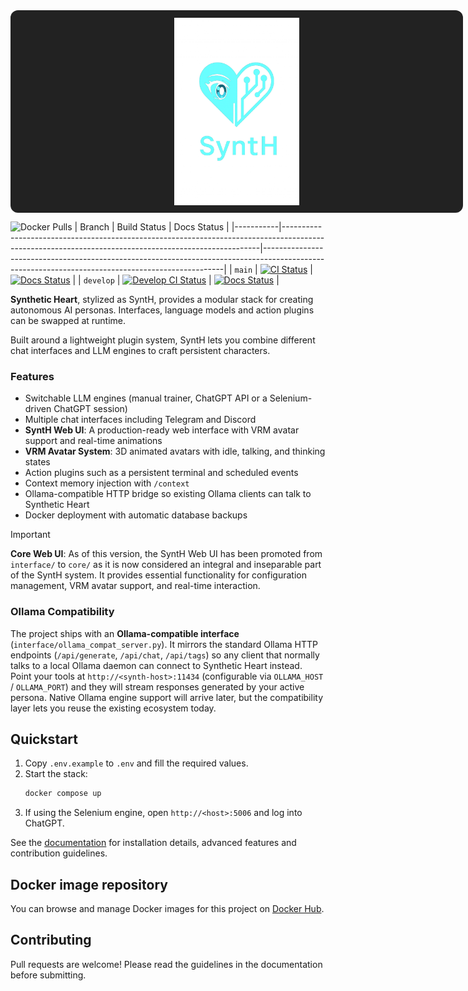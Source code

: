 <div align="center">
   <div style="background: #222; border-radius: 12px; padding: 12px; width: 700px; height: 300px; display: flex; align-items: center; justify-content: center; margin: 0 auto;">
      <img src="docs/res/synth_logo.png" alt="Synthetic Heart Logo" style="max-width: 100%; max-height: 100%; object-fit: contain;" />
   </div>
</div>

![Docker Pulls](https://img.shields.io/docker/pulls/xargonwan/synthetic_heart)
| Branch    | Build Status                                                                                                                                         | Docs Status                                                                                                                                      |
|-----------|------------------------------------------------------------------------------------------------------------------------------------------------------|--------------------------------------------------------------------------------------------------------------------------------------------------|
| `main`    | [![CI Status](https://img.shields.io/github/actions/workflow/status/XargonWan/Synthetic_Heart/build-release.yml)](https://github.com/XargonWan/Synthetic_Heart/actions)      | [![Docs Status](https://readthedocs.org/projects/synth-freedom-project/badge/?version=latest)](https://synth-freedom-project.readthedocs.io/en/latest/?badge=latest) |
| `develop` | [![Develop CI Status](https://img.shields.io/github/actions/workflow/status/XargonWan/Synthetic_Heart/build-release.yml?branch=develop)](https://github.com/XargonWan/Synthetic_Heart/actions) | [![Docs Status](https://readthedocs.org/projects/synth-freedom-project/badge/?version=latest)](https://synth-freedom-project.readthedocs.io/en/latest/?badge=latest) |

**Synthetic Heart**, stylized as SyntH, provides a modular stack for creating autonomous AI personas. Interfaces, language models and action plugins can be swapped at runtime.

Built around a lightweight plugin system, SyntH lets you combine different chat interfaces and LLM engines to craft persistent characters.

### Features

- Switchable LLM engines (manual trainer, ChatGPT API or a Selenium-driven ChatGPT session)
- Multiple chat interfaces including Telegram and Discord
- **SyntH Web UI**: A production-ready web interface with VRM avatar support and real-time animations
- **VRM Avatar System**: 3D animated avatars with idle, talking, and thinking states
- Action plugins such as a persistent terminal and scheduled events
- Context memory injection with `/context`
- Ollama-compatible HTTP bridge so existing Ollama clients can talk to Synthetic Heart
- Docker deployment with automatic database backups

> [!IMPORTANT]
> **Core Web UI**: As of this version, the SyntH Web UI has been promoted from `interface/` to `core/` as it is now considered an integral and inseparable part of the SyntH system. It provides essential functionality for configuration management, VRM avatar support, and real-time interaction.


### Ollama Compatibility

The project ships with an **Ollama-compatible interface** (`interface/ollama_compat_server.py`). It mirrors the standard Ollama HTTP endpoints (`/api/generate`, `/api/chat`, `/api/tags`) so any client that normally talks to a local Ollama daemon can connect to Synthetic Heart instead. Point your tools at `http://<synth-host>:11434` (configurable via `OLLAMA_HOST` / `OLLAMA_PORT`) and they will stream responses generated by your active persona. Native Ollama engine support will arrive later, but the compatibility layer lets you reuse the existing ecosystem today.

## Quickstart

1. Copy `.env.example` to `.env` and fill the required values.
2. Start the stack:
   ```bash
   docker compose up
   ```
3. If using the Selenium engine, open `http://<host>:5006` and log into ChatGPT.

See the [documentation](https://synth-freedom-project.readthedocs.io) for installation details, advanced features and contribution guidelines.

## Docker image repository
You can browse and manage Docker images for this project on [Docker Hub](https://hub.docker.com/repository/docker/xargonwan/synthetic_heart).

## Contributing

Pull requests are welcome! Please read the guidelines in the documentation before submitting.
